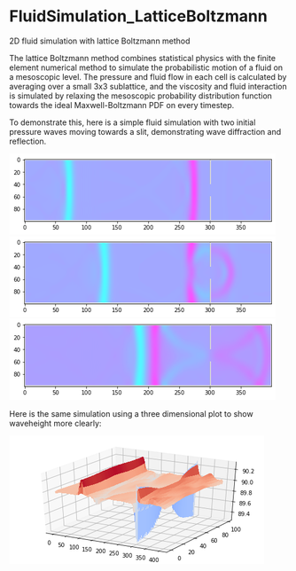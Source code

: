 # FluidSimulation_LatticeBoltzmann
2D fluid simulation with lattice Boltzmann method

The lattice Boltzmann method combines statistical physics with the finite element numerical method to simulate the probabilistic motion of a fluid on a mesoscopic level. The pressure and fluid flow in each cell is calculated by averaging over a small 3x3 sublattice, and the viscosity and fluid interaction is simulated by relaxing the mesoscopic probability distribution function towards the ideal Maxwell-Boltzmann PDF on every timestep.

To demonstrate this, here is a simple fluid simulation with two initial pressure waves moving towards a slit, demonstrating wave diffraction and reflection.

![Img 1](2DLatticeBoltzmannImg1.png)
![Img 2](2DLatticeBoltzmannImg2.png)
![Img 3](2DLatticeBoltzmannImg3.png)

Here is the same simulation using a three dimensional plot to show waveheight more clearly:

![Img 4](3DLatticeBoltzmann.png)
